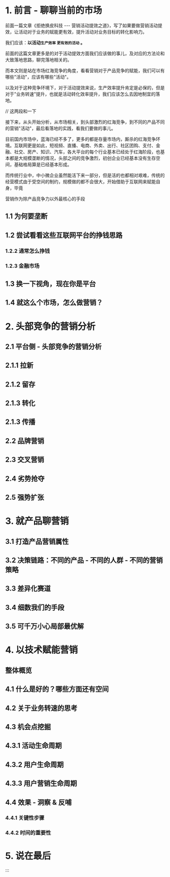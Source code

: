 # 1. 前言 - 聊聊当前的市场  

前面一篇文章《拒绝换皮科技 ---
营销活动提效之道》，写了如果要做营销活动提效，让活动对于业务的赋能更有效，提升活动对业务目标的转化影响力。

我们应该：**以活动`生产效率` 
`更有效的活动` 。**

前面的这篇文章更多是的对于活动提效方面我们应该做的事儿，及对应的方法论和大致落地思路，聊完落地相关的。

而本文则是站在市场红海竞争的角度，看看营销对于产品竞争的赋能，我们可以有哪些"活动"，应该有哪些"活动"。

以及对于这种竞争环境下，对于活动提效来说，生产效率提升肯定是必保的，但是对于"业务转速"提升，也就是活动转化效率提升，我们应该怎么去因地制宜的落地。

// 这两段和一下

接下来，从头开始分析，从市场相关，到头部激烈的红海竞争，到不同的产品不同的营销"活动"，最后看落地的实践，看我们要做的事儿。

目前国内市场中，蓝海已经不多了，更多的都是存量市场内，厮杀的红海竞争环境。互联网更是如此，短视频、直播、电商、外卖、出行、社区团购、支付、金融、社交、房产、知识、汽车，各大平台的每个行业基本已经处于红海阶段，也基本都是大规模垄断的情况，头部之间的竞争激烈，初创企业已经基本没有生存空间，基础格局算是已经基本形成。

而传统行业中，中小微企业虽然能活下来一部分，但是活的也都相对艰难，传统的经营模式由于受空间的制约，规模做的都不会很大，开始借助于互联网来赋能自身，毕竟

营销作为除产品竞争力以外最核心的手段


## 1.1 为何要垄断  

## 1.2 尝试看看这些互联网平台的挣钱思路  

### 1.2.2 通常怎么挣钱  

### 1.2.3 金融市场  

## 1.3 换一下视角，现在你是平台  

## 1.4 就这么个市场，怎么做营销？  

# 2. 头部竞争的营销分析  

## 2.1 平台侧 - 头部竞争的营销分析  

## 2.1.1 拉新  

## 2.1.2 留存  

## 2.1.3 转化  

## 2.1.3 传播  

## 2.2 品牌营销  

## 2.3 交叉营销  

## 2.4 劣势抢夺  

## 2.5 强势扩张  

# 3. 就产品聊营销  

## 3.1 打造产品营销属性  

## 3.2 决策链路：不同的产品 - 不同的人群 - 不同的营销策略  

## 3.3 差异化赛道  

## 3.4 细数我们的手段  

## 3.5 可千万小心局部最优解  

# 4. 以技术赋能营销  

## 整体概览  

## 4.1 什么是好的？哪些方面还有空间  

## 4.2 关于业务转速的思考  

## 4.3 机会点挖掘  

## 4.3.1 活动生命周期  

## 4.3.2 用户生命周期  

## 4.3.3 用户营销生命周期  

## 4.4 效果 - 洞察 & 反哺  

### 4.4.1 关键性步骤  

### 4.4.2 时间的重要性  

# 5. 说在最后  
:::

 
